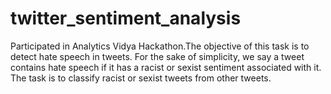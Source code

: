 # twitter_sentiment_analysis
Participated in Analytics Vidya Hackathon.The objective of this task is to detect hate speech in tweets. For the sake of simplicity, we say a tweet contains hate speech if it has a racist or sexist sentiment associated with it. The task is to classify racist or sexist tweets from other tweets.
